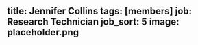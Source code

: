 title: Jennifer Collins
tags: [members]
job: Research Technician
job_sort: 5
image: placeholder.png
---
